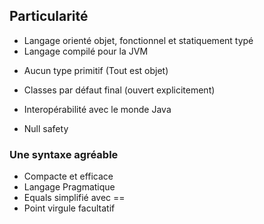 ## Particularité

- Langage orienté objet, fonctionnel et statiquement typé
- Langage compilé pour la JVM
<!-- .element: class="fragment" -->
- Aucun type primitif (Tout est objet)
<!-- .element: class="fragment" -->
- Classes par défaut final (ouvert explicitement)
<!-- .element: class="fragment" -->
- Interopérabilité avec le monde Java
<!-- .element: class="fragment" -->
- Null safety
<!-- .element: class="fragment" -->


### Une syntaxe agréable

- Compacte et efficace
- Langage Pragmatique
- Equals simplifié avec ==
- Point virgule facultatif
